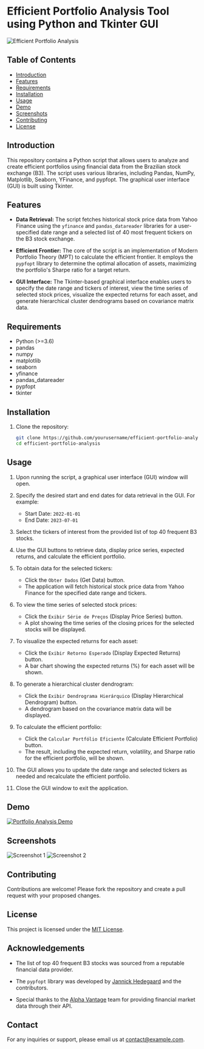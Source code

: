 # Efficient Portfolio Analysis Tool using Python and Tkinter GUI

![Efficient Portfolio Analysis](https://example.com/path/to/image.png)

## Table of Contents
- [Introduction](#introduction)
- [Features](#features)
- [Requirements](#requirements)
- [Installation](#installation)
- [Usage](#usage)
- [Demo](#demo)
- [Screenshots](#screenshots)
- [Contributing](#contributing)
- [License](#license)

## Introduction
This repository contains a Python script that allows users to analyze and create efficient portfolios using financial data from the Brazilian stock exchange (B3). The script uses various libraries, including Pandas, NumPy, Matplotlib, Seaborn, YFinance, and pypfopt. The graphical user interface (GUI) is built using Tkinter.

## Features
- **Data Retrieval:** The script fetches historical stock price data from Yahoo Finance using the `yfinance` and `pandas_datareader` libraries for a user-specified date range and a selected list of 40 most frequent tickers on the B3 stock exchange.

- **Efficient Frontier:** The core of the script is an implementation of Modern Portfolio Theory (MPT) to calculate the efficient frontier. It employs the `pypfopt` library to determine the optimal allocation of assets, maximizing the portfolio's Sharpe ratio for a target return.

- **GUI Interface:** The Tkinter-based graphical interface enables users to specify the date range and tickers of interest, view the time series of selected stock prices, visualize the expected returns for each asset, and generate hierarchical cluster dendrograms based on covariance matrix data.

## Requirements
- Python (>=3.6)
- pandas
- numpy
- matplotlib
- seaborn
- yfinance
- pandas_datareader
- pypfopt
- tkinter

## Installation
1. Clone the repository:
   ```bash
   git clone https://github.com/yourusername/efficient-portfolio-analysis.git
   cd efficient-portfolio-analysis


## Usage
1. Upon running the script, a graphical user interface (GUI) window will open.

2. Specify the desired start and end dates for data retrieval in the GUI. For example:
   - Start Date: `2022-01-01`
   - End Date: `2023-07-01`

3. Select the tickers of interest from the provided list of top 40 frequent B3 stocks.

4. Use the GUI buttons to retrieve data, display price series, expected returns, and calculate the efficient portfolio.

5. To obtain data for the selected tickers:
   - Click the `Obter Dados` (Get Data) button.
   - The application will fetch historical stock price data from Yahoo Finance for the specified date range and tickers.

6. To view the time series of selected stock prices:
   - Click the `Exibir Série de Preços` (Display Price Series) button.
   - A plot showing the time series of the closing prices for the selected stocks will be displayed.

7. To visualize the expected returns for each asset:
   - Click the `Exibir Retorno Esperado` (Display Expected Returns) button.
   - A bar chart showing the expected returns (%) for each asset will be shown.

8. To generate a hierarchical cluster dendrogram:
   - Click the `Exibir Dendrograma Hierárquico` (Display Hierarchical Dendrogram) button.
   - A dendrogram based on the covariance matrix data will be displayed.

9. To calculate the efficient portfolio:
   - Click the `Calcular Portfólio Eficiente` (Calculate Efficient Portfolio) button.
   - The result, including the expected return, volatility, and Sharpe ratio for the efficient portfolio, will be shown.

10. The GUI allows you to update the date range and selected tickers as needed and recalculate the efficient portfolio.

11. Close the GUI window to exit the application.

## Demo
[![Portfolio Analysis Demo](https://example.com/path/to/demo.gif)](https://example.com/path/to/demo_video)

## Screenshots
![Screenshot 1](https://example.com/path/to/screenshot1.png)
![Screenshot 2](https://example.com/path/to/screenshot2.png)

## Contributing
Contributions are welcome! Please fork the repository and create a pull request with your proposed changes.

## License
This project is licensed under the [MIT License](LICENSE).

## Acknowledgements
- The list of top 40 frequent B3 stocks was sourced from a reputable financial data provider.

- The `pypfopt` library was developed by [Jannick Hedegaard](https://github.com/robertmartin8/PyPortfolioOpt) and the contributors.

- Special thanks to the [Alpha Vantage](https://www.alphavantage.co/) team for providing financial market data through their API.

## Contact
For any inquiries or support, please email us at contact@example.com.
